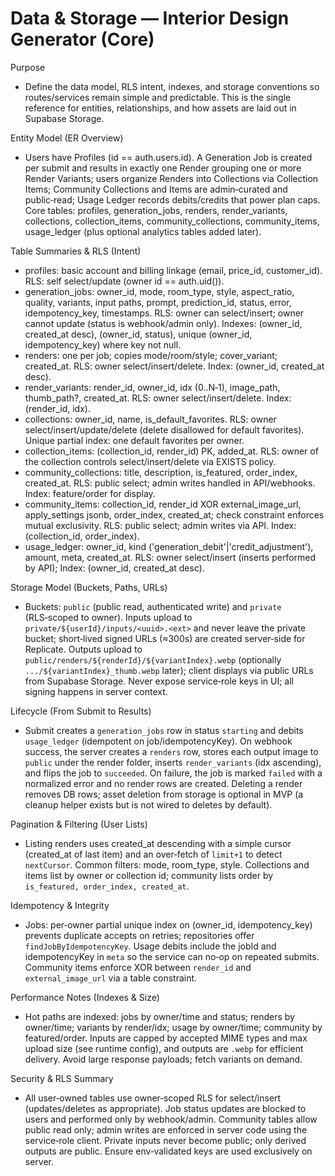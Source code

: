 # Data & Storage — Interior Design Generator (Core)

Purpose
- Define the data model, RLS intent, indexes, and storage conventions so routes/services remain simple and predictable. This is the single reference for entities, relationships, and how assets are laid out in Supabase Storage.

Entity Model (ER Overview)
- Users have Profiles (id == auth.users.id). A Generation Job is created per submit and results in exactly one Render grouping one or more Render Variants; users organize Renders into Collections via Collection Items; Community Collections and Items are admin‑curated and public‑read; Usage Ledger records debits/credits that power plan caps. Core tables: profiles, generation_jobs, renders, render_variants, collections, collection_items, community_collections, community_items, usage_ledger (plus optional analytics tables added later).

Table Summaries & RLS (Intent)
- profiles: basic account and billing linkage (email, price_id, customer_id). RLS: self select/update (owner id == auth.uid()).
- generation_jobs: owner_id, mode, room_type, style, aspect_ratio, quality, variants, input paths, prompt, prediction_id, status, error, idempotency_key, timestamps. RLS: owner can select/insert; owner cannot update (status is webhook/admin only). Indexes: (owner_id, created_at desc), (owner_id, status), unique (owner_id, idempotency_key) where key not null.
- renders: one per job; copies mode/room/style; cover_variant; created_at. RLS: owner select/insert/delete. Index: (owner_id, created_at desc).
- render_variants: render_id, owner_id, idx (0..N‑1), image_path, thumb_path?, created_at. RLS: owner select/insert/delete. Index: (render_id, idx).
- collections: owner_id, name, is_default_favorites. RLS: owner select/insert/update/delete (delete disallowed for default favorites). Unique partial index: one default favorites per owner.
- collection_items: (collection_id, render_id) PK, added_at. RLS: owner of the collection controls select/insert/delete via EXISTS policy.
- community_collections: title, description, is_featured, order_index, created_at. RLS: public select; admin writes handled in API/webhooks. Index: feature/order for display.
- community_items: collection_id, render_id XOR external_image_url, apply_settings jsonb, order_index, created_at; check constraint enforces mutual exclusivity. RLS: public select; admin writes via API. Index: (collection_id, order_index).
- usage_ledger: owner_id, kind ('generation_debit'|'credit_adjustment'), amount, meta, created_at. RLS: owner select/insert (inserts performed by API); Index: (owner_id, created_at desc).

Storage Model (Buckets, Paths, URLs)
- Buckets: `public` (public read, authenticated write) and `private` (RLS‑scoped to owner). Inputs upload to `private/${userId}/inputs/<uuid>.<ext>` and never leave the private bucket; short‑lived signed URLs (≈300s) are created server‑side for Replicate. Outputs upload to `public/renders/${renderId}/${variantIndex}.webp` (optionally `.../${variantIndex}_thumb.webp` later); client displays via public URLs from Supabase Storage. Never expose service‑role keys in UI; all signing happens in server context.

Lifecycle (From Submit to Results)
- Submit creates a `generation_jobs` row in status `starting` and debits `usage_ledger` (idempotent on job/idempotencyKey). On webhook success, the server creates a `renders` row, stores each output image to `public` under the render folder, inserts `render_variants` (idx ascending), and flips the job to `succeeded`. On failure, the job is marked `failed` with a normalized error and no render rows are created. Deleting a render removes DB rows; asset deletion from storage is optional in MVP (a cleanup helper exists but is not wired to deletes by default).

Pagination & Filtering (User Lists)
- Listing renders uses created_at descending with a simple cursor (created_at of last item) and an over‑fetch of `limit+1` to detect `nextCursor`. Common filters: mode, room_type, style. Collections and items list by owner or collection id; community lists order by `is_featured, order_index, created_at`.

Idempotency & Integrity
- Jobs: per‑owner partial unique index on (owner_id, idempotency_key) prevents duplicate accepts on retries; repositories offer `findJobByIdempotencyKey`. Usage debits include the jobId and idempotencyKey in `meta` so the service can no‑op on repeated submits. Community items enforce XOR between `render_id` and `external_image_url` via a table constraint.

Performance Notes (Indexes & Size)
- Hot paths are indexed: jobs by owner/time and status; renders by owner/time; variants by render/idx; usage by owner/time; community by featured/order. Inputs are capped by accepted MIME types and max upload size (see runtime config), and outputs are `.webp` for efficient delivery. Avoid large response payloads; fetch variants on demand.

Security & RLS Summary
- All user‑owned tables use owner‑scoped RLS for select/insert (updates/deletes as appropriate). Job status updates are blocked to users and performed only by webhook/admin. Community tables allow public read only; admin writes are enforced in server code using the service‑role client. Private inputs never become public; only derived outputs are public. Ensure env‑validated keys are used exclusively on server.

